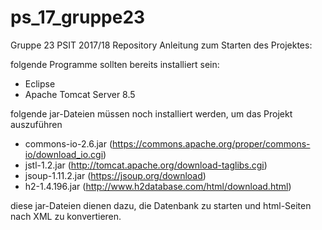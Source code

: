 # ps_17_gruppe23
Gruppe 23 PSIT 2017/18 Repository
Anleitung zum Starten des Projektes:

folgende Programme sollten bereits installiert sein:
- Eclipse
- Apache Tomcat Server 8.5

folgende jar-Dateien müssen noch installiert werden, um das Projekt auszuführen
- commons-io-2.6.jar (https://commons.apache.org/proper/commons-io/download_io.cgi)
- jstl-1.2.jar (http://tomcat.apache.org/download-taglibs.cgi)
- jsoup-1.11.2.jar (https://jsoup.org/download)
- h2-1.4.196.jar (http://www.h2database.com/html/download.html)

diese jar-Dateien dienen dazu, die Datenbank zu starten und html-Seiten nach XML zu konvertieren.
